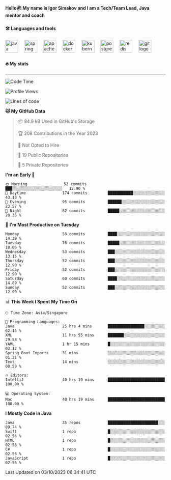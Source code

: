 <h4 align="left">Hello✌️! My name is Igor Simakov and I am a Tech/Team Lead, Java mentor and coach</h4>

<!--<div align="left">
  <img src="https://github-readme-stats.vercel.app/api?username=SimakovIgor&hide_title=false&hide_rank=false&show_icons=true&include_all_commits=true&count_private=true&disable_animations=false&theme=dark&locale=en&hide_border=true&order=1" height="150" alt="stats graph"  />
  <img src="https://github-readme-stats.vercel.app/api/top-langs?username=SimakovIgor&locale=en&hide_title=false&layout=compact&card_width=320&langs_count=5&theme=dark&hide_border=true&order=2" height="150" alt="languages graph"  />
  <img src="https://streak-stats.demolab.com?user=SimakovIgor&locale=en&mode=daily&theme=dark&hide_border=true&border_radius=5&order=3" height="150" alt="streak graph"  />
</div> -->

###

<h4 align="left">🛠 Languages and tools</h4>

###

<div align="left">
  <img src="https://cdn.jsdelivr.net/gh/devicons/devicon/icons/java/java-original.svg" height="40" alt="java logo"  />
  <img width="12" />
  <img src="https://cdn.jsdelivr.net/gh/devicons/devicon/icons/spring/spring-original.svg" height="40" alt="spring logo"  />
  <img width="12" />
  <img src="https://cdn.jsdelivr.net/gh/devicons/devicon/icons/apachekafka/apachekafka-original.svg" height="40" alt="apachekafka logo"  />
  <img width="12" />
  <img src="https://cdn.jsdelivr.net/gh/devicons/devicon/icons/docker/docker-original.svg" height="40" alt="docker logo"  />
  <img width="12" />
  <img src="https://cdn.jsdelivr.net/gh/devicons/devicon/icons/kubernetes/kubernetes-plain.svg" height="40" alt="kubernetes logo"  />
  <img width="12" />
  <img src="https://cdn.jsdelivr.net/gh/devicons/devicon/icons/postgresql/postgresql-original.svg" height="40" alt="postgresql logo"  />
  <img width="12" />
  <img src="https://cdn.jsdelivr.net/gh/devicons/devicon/icons/redis/redis-original.svg" height="40" alt="redis logo"  />
  <img width="12" />
  <img src="https://cdn.jsdelivr.net/gh/devicons/devicon/icons/git/git-original.svg" height="40" alt="git logo"  />
</div>


<!--<img src="https://media.giphy.com/media/LnQjpWaON8nhr21vNW/giphy.gif" width="60"> <em><b>I love connecting with different people</b> so if you want to say <b>hi, I'll be happy to meet you more!</b> 😊 -->

###

<h4 align="left">🔥 My stats</h4>

###


</em>

---

<!--START_SECTION:waka-->
![Code Time](http://img.shields.io/badge/Code%20Time-1%2C303%20hrs%2014%20mins-blue)

![Profile Views](http://img.shields.io/badge/Profile%20Views-57-blue)

![Lines of code](https://img.shields.io/badge/From%20Hello%20World%20I%27ve%20Written-152.9%20thousand%20lines%20of%20code-blue)

**🐱 My GitHub Data** 

> 📦 84.9 kB Used in GitHub's Storage 
 > 
> 🏆 208 Contributions in the Year 2023
 > 
> 🚫 Not Opted to Hire
 > 
> 📜 19 Public Repositories 
 > 
> 🔑 5 Private Repositories 
 > 
**I'm an Early 🐤** 

```text
🌞 Morning                52 commits          ███░░░░░░░░░░░░░░░░░░░░░░   12.90 % 
🌆 Daytime                174 commits         ███████████░░░░░░░░░░░░░░   43.18 % 
🌃 Evening                95 commits          ██████░░░░░░░░░░░░░░░░░░░   23.57 % 
🌙 Night                  82 commits          █████░░░░░░░░░░░░░░░░░░░░   20.35 % 
```
📅 **I'm Most Productive on Tuesday** 

```text
Monday                   58 commits          ████░░░░░░░░░░░░░░░░░░░░░   14.39 % 
Tuesday                  76 commits          █████░░░░░░░░░░░░░░░░░░░░   18.86 % 
Wednesday                53 commits          ███░░░░░░░░░░░░░░░░░░░░░░   13.15 % 
Thursday                 52 commits          ███░░░░░░░░░░░░░░░░░░░░░░   12.90 % 
Friday                   52 commits          ███░░░░░░░░░░░░░░░░░░░░░░   12.90 % 
Saturday                 60 commits          ████░░░░░░░░░░░░░░░░░░░░░   14.89 % 
Sunday                   52 commits          ███░░░░░░░░░░░░░░░░░░░░░░   12.90 % 
```


📊 **This Week I Spent My Time On** 

```text
🕑︎ Time Zone: Asia/Singapore

💬 Programming Languages: 
Java                     25 hrs 4 mins       ████████████████░░░░░░░░░   62.15 % 
XML                      11 hrs 55 mins      ███████░░░░░░░░░░░░░░░░░░   29.58 % 
YAML                     1 hr 15 mins        █░░░░░░░░░░░░░░░░░░░░░░░░   03.12 % 
Spring Boot Imports      31 mins             ░░░░░░░░░░░░░░░░░░░░░░░░░   01.31 % 
Text                     14 mins             ░░░░░░░░░░░░░░░░░░░░░░░░░   00.59 % 

🔥 Editors: 
IntelliJ                 40 hrs 19 mins      █████████████████████████   100.00 % 

💻 Operating System: 
Mac                      40 hrs 19 mins      █████████████████████████   100.00 % 
```

**I Mostly Code in Java** 

```text
Java                     35 repos            ██████████████████████░░░   89.74 % 
Swift                    1 repo              █░░░░░░░░░░░░░░░░░░░░░░░░   02.56 % 
HTML                     1 repo              █░░░░░░░░░░░░░░░░░░░░░░░░   02.56 % 
C#                       1 repo              █░░░░░░░░░░░░░░░░░░░░░░░░   02.56 % 
JavaScript               1 repo              █░░░░░░░░░░░░░░░░░░░░░░░░   02.56 % 
```




 Last Updated on 03/10/2023 06:34:41 UTC
<!--END_SECTION:waka-->


<!--
**SimakovIgor/SimakovIgor** is a ✨ _special_ ✨ repository because its `README.md` (this file) appears on your GitHub profile.

Here are some ideas to get you started:

- 🔭 I’m currently working on ...
- 🌱 I’m currently learning ...
- 👯 I’m looking to collaborate on ...
- 🤔 I’m looking for help with ...
- 💬 Ask me about ...
- 📫 How to reach me: ...
- 😄 Pronouns: ...
- ⚡ Fun fact: ...
-->
